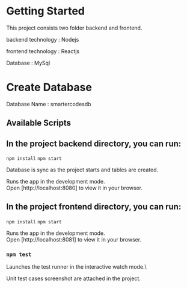 # Getting Started 

This project consists two folder backend and frontend.

backend technology : Nodejs

frontend technology : Reactjs

Database : MySql

# Create Database 

Database Name : smartercodesdb

## Available Scripts

## In the project backend directory, you can run:

 `npm install`
 `npm start`

Database is sync as the project starts and tables are created.

Runs the app in the development mode.\
Open [http://localhost:8080] to view it in your browser.

## In the project frontend directory, you can run:

 `npm install`
 `npm start`

Runs the app in the development mode.\
Open [http://localhost:8081] to view it in your browser.


### `npm test`

Launches the test runner in the interactive watch mode.\

Unit test cases screenshot are attached in the project.

